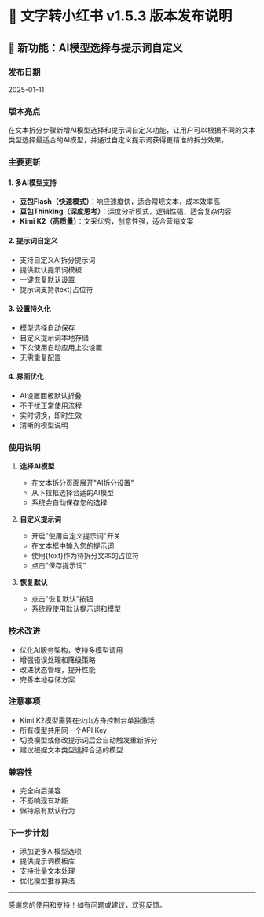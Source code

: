 # 📱 文字转小红书 v1.5.3 版本发布说明

## 🚀 新功能：AI模型选择与提示词自定义

### 发布日期
2025-01-11

### 版本亮点
在文本拆分步骤新增AI模型选择和提示词自定义功能，让用户可以根据不同的文本类型选择最适合的AI模型，并通过自定义提示词获得更精准的拆分效果。

### 主要更新

#### 1. 多AI模型支持
- **豆包Flash（快速模式）**：响应速度快，适合常规文本，成本效率高
- **豆包Thinking（深度思考）**：深度分析模式，逻辑性强，适合复杂内容
- **Kimi K2（高质量）**：文采优秀，创意性强，适合营销文案

#### 2. 提示词自定义
- 支持自定义AI拆分提示词
- 提供默认提示词模板
- 一键恢复默认设置
- 提示词支持{text}占位符

#### 3. 设置持久化
- 模型选择自动保存
- 自定义提示词本地存储
- 下次使用自动应用上次设置
- 无需重复配置

#### 4. 界面优化
- AI设置面板默认折叠
- 不干扰正常使用流程
- 实时切换，即时生效
- 清晰的模型说明

### 使用说明

1. **选择AI模型**
   - 在文本拆分页面展开"AI拆分设置"
   - 从下拉框选择合适的AI模型
   - 系统会自动保存您的选择

2. **自定义提示词**
   - 开启"使用自定义提示词"开关
   - 在文本框中输入您的提示词
   - 使用{text}作为待拆分文本的占位符
   - 点击"保存提示词"

3. **恢复默认**
   - 点击"恢复默认"按钮
   - 系统将使用默认提示词和模型

### 技术改进
- 优化AI服务架构，支持多模型调用
- 增强错误处理和降级策略
- 改进状态管理，提升性能
- 完善本地存储方案

### 注意事项
- Kimi K2模型需要在火山方舟控制台单独激活
- 所有模型共用同一个API Key
- 切换模型或修改提示词后会自动触发重新拆分
- 建议根据文本类型选择合适的模型

### 兼容性
- 完全向后兼容
- 不影响现有功能
- 保持原有默认行为

### 下一步计划
- 添加更多AI模型选项
- 提供提示词模板库
- 支持批量文本处理
- 优化模型推荐算法

---

感谢您的使用和支持！如有问题或建议，欢迎反馈。